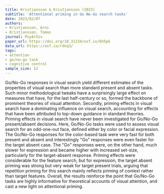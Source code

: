 ```yaml
---
title: Kristjansson & Kristjansson (2023)
subtitle: 'Attentional priming in Go No-Go search tasks'
date: 2023/02/07
authors:
- Kristjansson, Arni
- Kristjansson, Tomas
journal: PsyArXiv
paper_url: https://doi.org/10.31234/osf.io/6h5pk
data_url: https://osf.io/rdnq3/
tags:
- attention
- go/no-go task
- cognitive control
sample_size: 12
---
```


Go/No-Go responses in visual search yield different estimates of the properties of visual search than more standard present and absent tasks. Such minor methodological tweaks have a surprisingly large effect on measures that have, for the last half-century or so, formed the backbone of prominent theories of visual attention. Secondly, priming effects in visual search have a dominating influence on visual search, accounting for effects that have been attributed to top-down guidance in standard theories. Priming effects in visual search have never been investigated for Go/No-Go present/absent decisions. Here, Go/No-Go tasks were used to assess visual search for an odd-one-out face, defined either by color or facial expression. The Go/No-Go responses for the color-based task were very fast for both present and absent and interestingly "Go" responses were even faster for the target absent case. The "Go" responses were, on the other hand, much slower for expression and became higher with increased set-size, particularly for the target-absent response. Priming effects were considerable for the feature search, but for expression, the target absent priming was strong but very weak for target present trials, arguing that repetition priming for this search mainly reflects priming of context rather than target features. Overall, the results reinforce the point that Go/No-Go tasks are highly informative for theoretical accounts of visual attention, and cast a new light on attentional priming.
